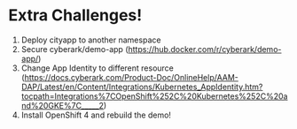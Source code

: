 # Extra Challenges!

1. Deploy cityapp to another namespace
2. Secure cyberark/demo-app (https://hub.docker.com/r/cyberark/demo-app/)
3. Change App Identity to different resource (https://docs.cyberark.com/Product-Doc/OnlineHelp/AAM-DAP/Latest/en/Content/Integrations/Kubernetes_AppIdentity.htm?tocpath=Integrations%7COpenShift%252C%20Kubernetes%252C%20and%20GKE%7C_____2)
4. Install OpenShift 4 and rebuild the demo!
